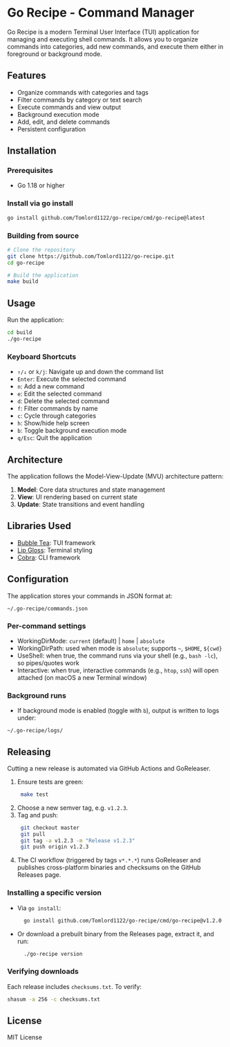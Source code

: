 # Go Recipe - Command Manager

Go Recipe is a modern Terminal User Interface (TUI) application for managing and executing shell commands. It allows you to organize commands into categories, add new commands, and execute them either in foreground or background mode.

## Features

- Organize commands with categories and tags
- Filter commands by category or text search
- Execute commands and view output
- Background execution mode
- Add, edit, and delete commands
- Persistent configuration

## Installation

### Prerequisites

- Go 1.18 or higher

### Install via go install

```bash
go install github.com/Tomlord1122/go-recipe/cmd/go-recipe@latest
```

### Building from source

```bash
# Clone the repository
git clone https://github.com/Tomlord1122/go-recipe.git
cd go-recipe

# Build the application
make build
```


## Usage

Run the application:

```bash
cd build
./go-recipe
```

### Keyboard Shortcuts

- `↑/↓` or `k/j`: Navigate up and down the command list
- `Enter`: Execute the selected command
- `n`: Add a new command
- `e`: Edit the selected command
- `d`: Delete the selected command
- `f`: Filter commands by name
- `c`: Cycle through categories
- `h`: Show/hide help screen
- `b`: Toggle background execution mode
- `q/Esc`: Quit the application

## Architecture

The application follows the Model-View-Update (MVU) architecture pattern:

1. **Model**: Core data structures and state management
2. **View**: UI rendering based on current state
3. **Update**: State transitions and event handling

## Libraries Used

- [Bubble Tea](https://github.com/charmbracelet/bubbletea): TUI framework
- [Lip Gloss](https://github.com/charmbracelet/lipgloss): Terminal styling
- [Cobra](https://github.com/spf13/cobra): CLI framework

## Configuration

The application stores your commands in JSON format at:

```
~/.go-recipe/commands.json
```

### Per-command settings

- WorkingDirMode: `current` (default) | `home` | `absolute`
- WorkingDirPath: used when mode is `absolute`; supports `~`, `$HOME`, `${cwd}`
- UseShell: when true, the command runs via your shell (e.g., `bash -lc`), so pipes/quotes work
- Interactive: when true, interactive commands (e.g., `htop`, `ssh`) will open attached (on macOS a new Terminal window)

### Background runs

- If background mode is enabled (toggle with `b`), output is written to logs under:

```
~/.go-recipe/logs/
```

## Releasing

Cutting a new release is automated via GitHub Actions and GoReleaser.

1. Ensure tests are green:
   ```bash
    make test
   ```
2. Choose a new semver tag, e.g. `v1.2.3`.
3. Tag and push:
   ```bash
    git checkout master
    git pull
    git tag -a v1.2.3 -m "Release v1.2.3"
    git push origin v1.2.3
   ```
4. The CI workflow (triggered by tags `v*.*.*`) runs GoReleaser and publishes cross-platform binaries and checksums on the GitHub Releases page.

### Installing a specific version

- Via `go install`:
  ```bash
    go install github.com/Tomlord1122/go-recipe/cmd/go-recipe@v1.2.0
  ```

- Or download a prebuilt binary from the Releases page, extract it, and run:
  ```bash
    ./go-recipe version
  ```

### Verifying downloads

Each release includes `checksums.txt`. To verify:
```bash
shasum -a 256 -c checksums.txt
```

## License

MIT License



